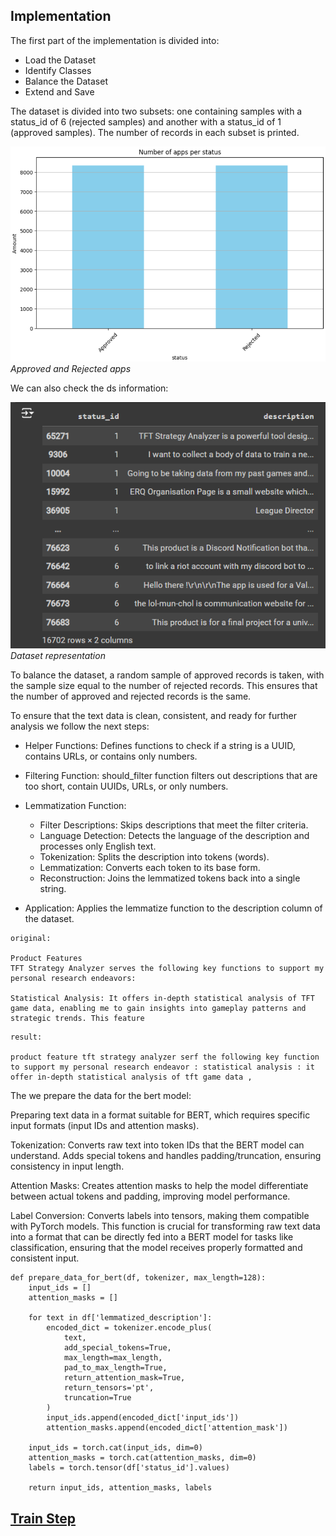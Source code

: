 ## Implementation

The first part of the implementation is divided into: 

- Load the Dataset  
- Identify Classes
- Balance the Dataset
- Extend and Save


The dataset is divided into two subsets: one containing samples with a status_id of 6 (rejected samples) and another with a status_id of 1 (approved samples). The number of records in each subset is printed.

![bars](./images/bars.png)
*Approved and Rejected apps*

We can also check the ds information: 

![ds](./images/ds.png)
*Dataset representation*

To balance the dataset, a random sample of approved records is taken, with the sample size equal to the number of rejected records. This ensures that the number of approved and rejected records is the same.


To ensure that the text data is clean, consistent, and ready for further analysis we follow the next steps: 

- Helper Functions: Defines functions to check if a string is a UUID, contains URLs, or contains only numbers.
- Filtering Function: should_filter function filters out descriptions that are too short, contain UUIDs, URLs, or only numbers.
- Lemmatization Function:
  - Filter Descriptions: Skips descriptions that meet the filter criteria.
  - Language Detection: Detects the language of the description and processes only English text.
  - Tokenization: Splits the description into tokens (words).
  - Lemmatization: Converts each token to its base form.
  - Reconstruction: Joins the lemmatized tokens back into a single string.
  
- Application: Applies the lemmatize function to the description column of the dataset.


```
original: 

Product Features
TFT Strategy Analyzer serves the following key functions to support my personal research endeavors:

Statistical Analysis: It offers in-depth statistical analysis of TFT game data, enabling me to gain insights into gameplay patterns and strategic trends. This feature
```

```
result: 

product feature tft strategy analyzer serf the following key function to support my personal research endeavor : statistical analysis : it offer in-depth statistical analysis of tft game data ,
```

The we prepare the data for the bert model: 

Preparing text data in a format suitable for BERT, which requires specific input formats (input IDs and attention masks).

Tokenization:
Converts raw text into token IDs that the BERT model can understand.
Adds special tokens and handles padding/truncation, ensuring consistency in input length.

Attention Masks:
Creates attention masks to help the model differentiate between actual tokens and padding, improving model performance.

Label Conversion:
Converts labels into tensors, making them compatible with PyTorch models.
This function is crucial for transforming raw text data into a format that can be directly fed into a BERT model for tasks like classification, ensuring that the model receives properly formatted and consistent input.

```
def prepare_data_for_bert(df, tokenizer, max_length=128):
    input_ids = []
    attention_masks = []

    for text in df['lemmatized_description']:
        encoded_dict = tokenizer.encode_plus(
            text,
            add_special_tokens=True,
            max_length=max_length,
            pad_to_max_length=True,
            return_attention_mask=True,
            return_tensors='pt',
            truncation=True
        )
        input_ids.append(encoded_dict['input_ids'])
        attention_masks.append(encoded_dict['attention_mask'])

    input_ids = torch.cat(input_ids, dim=0)
    attention_masks = torch.cat(attention_masks, dim=0)
    labels = torch.tensor(df['status_id'].values)

    return input_ids, attention_masks, labels
```

## [Train Step](./methodology.md)


<link rel="stylesheet" type="text/css" href="./styles.css">